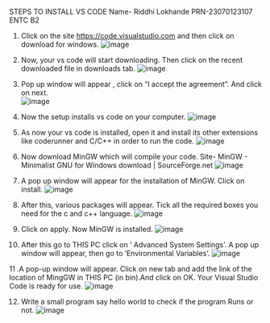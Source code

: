 STEPS TO INSTALL VS CODE
Name- Riddhi Lokhande 
PRN-23070123107
ENTC B2    
1.	Click on the site https://code.visualstudio.com and then click on download for windows.
 ![image](https://github.com/user-attachments/assets/d078d9bb-9a4a-4737-ad88-a9aa89a2322d)

2.	Now, your vs code will start downloading. Then click on the recent downloaded file in downloads tab.
   ![image](https://github.com/user-attachments/assets/a7bfd325-30fb-46b9-8e77-46bb5120a92a)

3.	Pop up window will appear , click on “I accept the agreement”. And click on next.\
	![image](https://github.com/user-attachments/assets/bb6d5a00-3910-42ed-9a3f-c379e8bc3aa5)

4.	Now the setup installs vs code on your computer.
   ![image](https://github.com/user-attachments/assets/90af1d30-f608-410c-bc2f-8a598bbac6e7)

5. As now your vs code is installed, open it and install its other extensions like coderunner and C/C++ in order to run the code. 
 ![image](https://github.com/user-attachments/assets/6739db94-4522-490d-8930-e49b780850c2)

 
6. Now download MinGW which will compile your code. Site- MinGW - Minimalist GNU for Windows download | SourceForge.net
![image](https://github.com/user-attachments/assets/71d990ee-d17e-4bf9-bc73-6b5c58fd9085)

7. A pop up window will appear for the installation of MinGW. Click on install.
 ![image](https://github.com/user-attachments/assets/ce361176-d056-4297-a774-b37852a27028)

8. After this, various packages will appear. Tick all the required boxes you need for the c and c++ language.
![image](https://github.com/user-attachments/assets/c6684a5f-2552-4ef0-bee3-94c944c21248)

9. Click on apply. Now MinGW is installed.
![image](https://github.com/user-attachments/assets/cbac0c53-cf66-4aeb-bb8c-5ff8b9a55caf)
 
10. After this go to THIS PC click on ‘ Advanced System Settings’. A pop up window will appear, then go to ‘Environmental Variables’.
 ![image](https://github.com/user-attachments/assets/c9c04a7a-bd37-4a39-b5a8-faeae6100e0a)

11 .A pop-up window will appear. Click on new tab and add the link of the location of MingGW in THIS PC (in bin).And click on OK. Your Visual Studio Code is ready for use.
![image](https://github.com/user-attachments/assets/6def4b96-d192-42b6-b6af-1607d50aad29)

12. Write a small program say hello world to check if the program Runs or not.
 ![image](https://github.com/user-attachments/assets/3779481e-ace4-45b3-8ee5-f6d60b666e4f)


 

